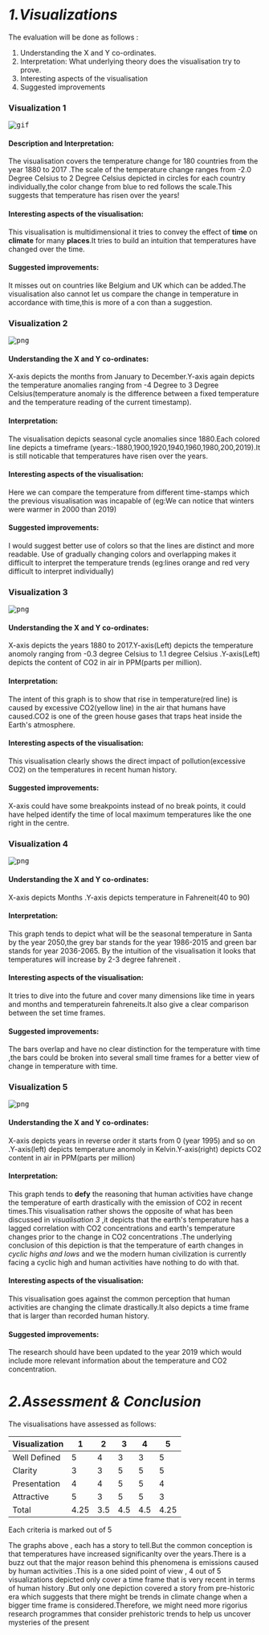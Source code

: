 # *1.Visualizations*
The evaluation will be done as follows :
1. Understanding the X and Y co-ordinates. 
2. Interpretation: What underlying theory does the visualisation try to prove.
3. Interesting aspects of the visualisation
4. Suggested improvements 

### Visualization 1

<kbd>![gif](images/3.gif)</kbd>


#### Description and Interpretation:
The visualisation covers the temperature change for 180 countries from the year 1880 to 2017 .The scale of the temperature change ranges from -2.0 Degree Celsius to 2 Degree Celsius depicted in circles for each country individually,the color change from blue to red follows the scale.This suggests that temperature has risen over the years! 
#### Interesting aspects of the visualisation:
This visualisation is multidimensional it tries to convey the effect of **time** on **climate** for many **places**.It tries to build an intuition that temperatures have changed over the time. 
#### Suggested improvements:
It misses out on countries like Belgium and UK which can be added.The visualisation also cannot let us compare the change in temperature in accordance with time,this is more of a con than a suggestion.

### Visualization 2

<kbd>![png](images/4.png)</kbd>

#### Understanding the X and Y co-ordinates:
X-axis depicts the months  from January to December.Y-axis again depicts the temperature anomalies ranging from -4 Degree to 3 Degree Celsius(temperature anomaly is the difference between a fixed temperature and the temperature reading of the current timestamp).
#### Interpretation:
The visualisation depicts seasonal cycle anomalies since 1880.Each colored line depicts a timeframe (years:-1880,1900,1920,1940,1960,1980,200,2019).It is still noticable that temperatures have risen over the years.
#### Interesting aspects of the visualisation:
Here we can compare the temperature from different time-stamps which the previous visualisation was  incapable of (eg:We can notice that winters were warmer in 2000 than 2019)
#### Suggested improvements:
I would suggest better use of colors so that the lines are distinct and more readable. Use of gradually changing colors and overlapping makes it difficult to interpret the temperature trends (eg:lines orange and red very difficult to interpret individually)


### Visualization 3
<kbd>![png](images/6.png)</kbd>

#### Understanding the X and Y co-ordinates:
X-axis depicts the years 1880 to 2017.Y-axis(Left) depicts the temperature anomoly ranging from -0.3 degree Celsius to 1.1 degree Celsius .Y-axis(Left) depicts the content of CO2 in air in PPM(parts per million).
#### Interpretation:
The intent of this graph is to show that rise in temperature(red line) is caused by excessive CO2(yellow line) in the air that humans have caused.CO2 is one of the green house gases that traps heat inside the Earth's atmosphere.
#### Interesting aspects of the visualisation:
This visualisation clearly shows the direct impact of pollution(excessive CO2) on the temperatures in recent human history.
#### Suggested improvements:
X-axis could have some breakpoints instead of no break points, it could have helped identify the time of local maximum temperatures like the one right in the centre.



### Visualization 4

<kbd>![png](images/5.PNG)</kbd>

#### Understanding the X and Y co-ordinates:
X-axis depicts Months .Y-axis depicts temperature in Fahreneit(40 to 90)
#### Interpretation:
This graph tends to depict what will be the seasonal temperature in Santa by the year 2050,the grey bar stands for the year 1986-2015 and green bar stands for year 2036-2065. By the intuition of the visualisation it looks that temperatures will increase by 2-3 degree fahreneit . 
#### Interesting aspects of the visualisation:
It tries to dive into the future and cover many dimensions like time in years and months and temperaturein fahreneits.It also give a clear comparison between the set time frames.
#### Suggested improvements:
The bars overlap and have no clear distinction for the temperature with time ,the bars could be broken into several small time frames for a better view of change in temperature with time.

### Visualization 5

<kbd>![png](images/7.png)</kbd>
#### Understanding the X and Y co-ordinates:
X-axis depicts years in reverse order it starts from 0 (year 1995) and so on .Y-axis(left) depicts temperature anomoly in Kelvin.Y-axis(right) depicts CO2 content in air in PPM(parts per million)
#### Interpretation:
This graph tends to **defy** the reasoning that human activities have change the temperature of earth drastically with the emission of CO2 in recent times.This visualisation rather shows the opposite of what has been discussed in *visualisation 3* ,it depicts that the earth's temperature has a lagged correlation with CO2 concentrations and earth's temperature changes prior to the change in CO2 concentrations .The underlying conclusion of this depiction is that the temperature of earth changes in *cyclic highs and lows* and we the modern human civilization is currently facing a cyclic high and human activities have nothing to do with that. 
#### Interesting aspects of the visualisation:
This visualisation goes against the common perception that human activities are changing the climate drastically.It also depicts a time frame that is larger than recorded human history.
#### Suggested improvements:
The research should have been updated to the year 2019 which would include more relevant information about the temperature and CO2 concentration.



# *2.Assessment & Conclusion*

The visualisations have assessed as follows:

| Visualization  | 1 | 2 | 3 | 4 | 5 |
|----------------|---|---|---|---|---|
| Well Defined   | 5 | 4 | 3 | 3 | 5 |
| Clarity        | 3 | 3 | 5 | 5 | 5 |
| Presentation   | 4 | 4 | 5 | 5 | 4 |
| Attractive     | 5 | 3 | 5 | 5 | 3 |
| Total          | 4.25 | 3.5 | 4.5 | 4.5 | 4.25 |

Each criteria is marked out of 5

The graphs above , each has a story to tell.But the common conception is that temperatures have increased significanlty over the years.There is a buzz out that the major reason behind this phenomena is emissions caused by human activities .This is a one sided point of view , 4 out of 5 visualizations depicted only cover a time frame that is very recent in terms of human history .But only one depiction covered a story from pre-historic era which suggests that there might be trends in climate change when a bigger time frame is considered.Therefore, we might need more rigorius research programmes that consider prehistoric trends to help us uncover mysteries of the present
